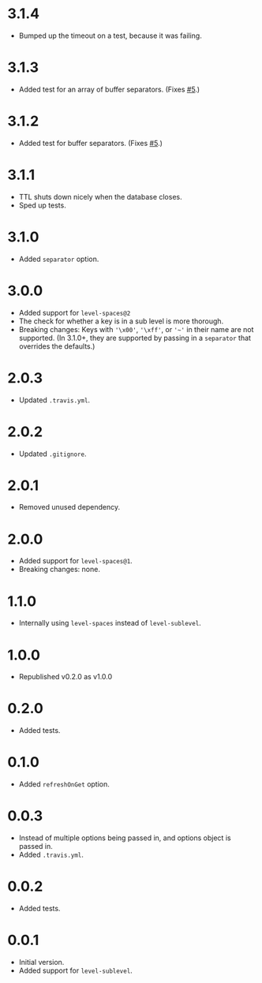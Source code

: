 # 3.1.4

- Bumped up the timeout on a test, because it was failing.

# 3.1.3

- Added test for an array of buffer separators. (Fixes [#5](https://github.com/ArtskydJ/tiny-level-ttl/issues/5).)

# 3.1.2

- Added test for buffer separators. (Fixes [#5](https://github.com/ArtskydJ/tiny-level-ttl/issues/5).)

# 3.1.1

- TTL shuts down nicely when the database closes.
- Sped up tests.

# 3.1.0

- Added `separator` option.

# 3.0.0

- Added support for `level-spaces@2`
- The check for whether a key is in a sub level is more thorough.
- Breaking changes: Keys with `'\x00'`, `'\xff'`, or `'~'` in their name are not supported. (In 3.1.0+, they are supported by passing in a `separator` that overrides the defaults.)

# 2.0.3

- Updated `.travis.yml`.

# 2.0.2

- Updated `.gitignore`.

# 2.0.1

- Removed unused dependency.

# 2.0.0

- Added support for `level-spaces@1`.
- Breaking changes: none.

# 1.1.0

- Internally using `level-spaces` instead of `level-sublevel`.

# 1.0.0

- Republished v0.2.0 as v1.0.0

# 0.2.0

- Added tests.

# 0.1.0

- Added `refreshOnGet` option.

# 0.0.3

- Instead of multiple options being passed in, and options object is passed in.
- Added `.travis.yml`.

# 0.0.2

- Added tests.

# 0.0.1

- Initial version.
- Added support for `level-sublevel`.
